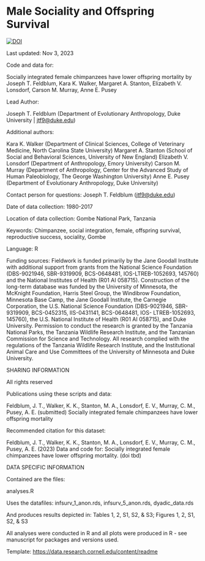 # Male Sociality and Offspring Survival

[![DOI](https://zenodo.org/badge/713942640.svg)](https://zenodo.org/doi/10.5281/zenodo.10070424)

Last updated: Nov 3, 2023

Code and data for:

Socially integrated female chimpanzees have lower offspring mortality
by Joseph T. Feldblum, Kara K. Walker, Margaret A. Stanton, Elizabeth V. Lonsdorf, Carson M. Murray, Anne E. Pusey

Lead Author:

Joseph T. Feldblum (Department of Evolutionary Anthropology, Duke University | jtf9@duke.edu)

Additional authors:

Kara K. Walker (Department of Clinical Sciences, College of Veterinary Medicine, North Carolina State University)
Margaret A. Stanton (School of Social and Behavioral Sciences, University of New England)
Elizabeth V. Lonsdorf (Department of Anthropology, Emory University)
Carson M. Murray (Department of Anthropology, Center for the Advanced Study of Human Paleobiology, The George Washington University)
Anne E. Pusey (Department of Evolutionary Anthropology, Duke University)

Contact person for questions: Joseph T. Feldblum (jtf9@duke.edu)

Date of data collection: 1980-2017

Location of data collection: Gombe National Park, Tanzania

Keywords: Chimpanzee, social integration, female, offspring survival, reproductive success, sociality, Gombe

Language: R

Funding sources: Fieldwork is funded primarily by the Jane Goodall Institute with additional support from grants from the National Science Foundation (DBS-9021946, SBR-9319909, BCS-0648481, IOS-LTREB-1052693, 145760) and the National Institutes of Health (R01 AI 058715).  Construction of the long-term database was funded by the University of Minnesota, the McKnight Foundation, Harris Steel Group, the Windibrow Foundation, Minnesota Base Camp, the Jane Goodall Institute, the Carnegie Corporation, the U.S. National Science Foundation (DBS-9021946, SBR-9319909, BCS-0452315, IIS-0431141, BCS-0648481, IOS- LTREB-1052693, 145760), the U.S. National Institute of Health (R01 AI 058715), and Duke University.  Permission to conduct the research is granted by the Tanzania National Parks, the Tanzania Wildlife Research Institute, and the Tanzanian Commission for Science and Technology. All research complied with the regulations of the Tanzania Wildlife Research Institute, and the Institutional Animal Care and Use Committees of the University of Minnesota and Duke University.

SHARING INFORMATION

All rights reserved

Publications using these scripts and data:

Feldblum, J. T., Walker, K. K., Stanton, M. A., Lonsdorf, E. V., Murray, C. M., Pusey, A. E. (submitted) Socially integrated female chimpanzees have lower offspring mortality

Recommended citation for this dataset:

Feldblum, J. T., Walker, K. K., Stanton, M. A., Lonsdorf, E. V., Murray, C. M., Pusey, A. E. (2023) Data and code for: Socially integrated female chimpanzees have lower offspring mortality. (doi tbd)

DATA SPECIFIC INFORMATION

Contained are the files:

analyses.R

Uses the datafiles: infsurv_1_anon.rds, infsurv_5_anon.rds, dyadic_data.rds

And produces results depicted in: Tables 1, 2, S1, S2, & S3; Figures 1, 2, S1, S2, & S3


All analyses were conducted in R and all plots were produced in R - see manuscript for packages and versions used.

Template: https://data.research.cornell.edu/content/readme
